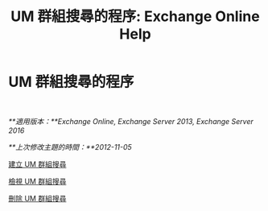 ﻿---
title: 'UM 群組搜尋的程序: Exchange Online Help'
TOCTitle: UM 群組搜尋的程序
ms:assetid: 4251c24a-9616-4923-92da-ed783aa8d802
ms:mtpsurl: https://technet.microsoft.com/zh-tw/library/JJ851063(v=EXCHG.150)
ms:contentKeyID: 50553971
ms.date: 05/23/2018
mtps_version: v=EXCHG.150
ms.translationtype: MT
---

# UM 群組搜尋的程序

 

_**適用版本：**Exchange Online, Exchange Server 2013, Exchange Server 2016_

_**上次修改主題的時間：**2012-11-05_

[建立 UM 群組搜尋](create-a-um-hunt-group-exchange-2013-help.md)

[檢視 UM 群組搜尋](view-a-um-hunt-group-exchange-2013-help.md)

[刪除 UM 群組搜尋](delete-a-um-hunt-group-exchange-2013-help.md)

